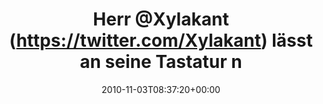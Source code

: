 ---
retweeted: false
source: <a href="http://termtter.org/" rel="nofollow">Termtter</a>
entities:
  hashtags: []
  symbols: []
  user_mentions:
  - name: Felix Gilcher
    screen_name: Xylakant
    indices:
    - '5'
    - '14'
    id_str: '40266143'
    id: '40266143'
  urls: []
display_text_range:
- '0'
- '62'
favorite_count: '0'
id_str: '29553089543'
truncated: false
retweet_count: '0'
id: '29553089543'
created_at: Wed Nov 03 08:37:20 +0000 2010
favorited: false
full_text: Herr [@Xylakant](https://twitter.com/Xylakant) lässt an seine Tastatur
  nur Wasser. Und Kaffee.
lang: de
tags:
- pesos/twitter
date: '2010-11-03T08:37:20+00:00'
src: https://twitter.com/bascht/status/29553089543
original_url: https://twitter.com/bascht/status/29553089543
type: twitter_tweet
text: Herr [@Xylakant](https://twitter.com/Xylakant) lässt an seine Tastatur nur Wasser.
  Und Kaffee.
title: Herr @Xylakant (https://twitter.com/Xylakant) lässt an seine Tastatur n

---